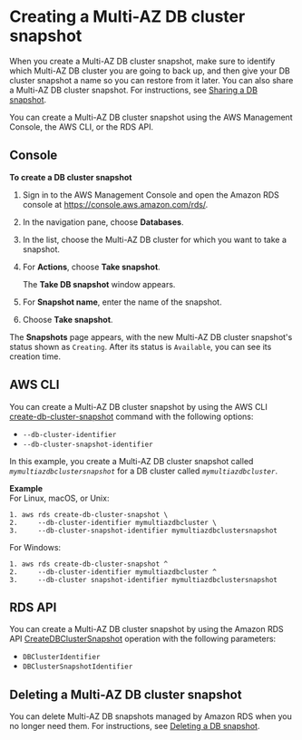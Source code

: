 # Creating a Multi\-AZ DB cluster snapshot<a name="USER_CreateMultiAZDBClusterSnapshot"></a>

When you create a Multi\-AZ DB cluster snapshot, make sure to identify which Multi\-AZ DB cluster you are going to back up, and then give your DB cluster snapshot a name so you can restore from it later\. You can also share a Multi\-AZ DB cluster snapshot\. For instructions, see [Sharing a DB snapshot](USER_ShareSnapshot.md)\.

You can create a Multi\-AZ DB cluster snapshot using the AWS Management Console, the AWS CLI, or the RDS API\.

## Console<a name="USER_CreateMultiAZDBClusterSnapshot.CON"></a>

**To create a DB cluster snapshot**

1. Sign in to the AWS Management Console and open the Amazon RDS console at [https://console\.aws\.amazon\.com/rds/](https://console.aws.amazon.com/rds/)\.

1. In the navigation pane, choose **Databases**\.

1. In the list, choose the Multi\-AZ DB cluster for which you want to take a snapshot\.

1. For **Actions**, choose **Take snapshot**\.

   The **Take DB snapshot** window appears\.

1. For **Snapshot name**, enter the name of the snapshot\.

1. Choose **Take snapshot**\.

The **Snapshots** page appears, with the new Multi\-AZ DB cluster snapshot's status shown as `Creating`\. After its status is `Available`, you can see its creation time\.

## AWS CLI<a name="USER_CreateMultiAZDBClusterSnapshot.CLI"></a>

You can create a Multi\-AZ DB cluster snapshot by using the AWS CLI [ create\-db\-cluster\-snapshot](https://docs.aws.amazon.com/cli/latest/reference/rds/create-db-cluster-snapshot.html) command with the following options:
+ `--db-cluster-identifier`
+ `--db-cluster-snapshot-identifier`

In this example, you create a Multi\-AZ DB cluster snapshot called *`mymultiazdbclustersnapshot`* for a DB cluster called *`mymultiazdbcluster`*\.

**Example**  
For Linux, macOS, or Unix:  

```
1. aws rds create-db-cluster-snapshot \
2.     --db-cluster-identifier mymultiazdbcluster \
3.     --db-cluster-snapshot-identifier mymultiazdbclustersnapshot
```
For Windows:  

```
1. aws rds create-db-cluster-snapshot ^
2.     --db-cluster-identifier mymultiazdbcluster ^
3.     --db-cluster snapshot-identifier mymultiazdbclustersnapshot
```

## RDS API<a name="USER_CreateMultiAZDBClusterSnapshot.API"></a>

You can create a Multi\-AZ DB cluster snapshot by using the Amazon RDS API [CreateDBClusterSnapshot](https://docs.aws.amazon.com/AmazonRDS/latest/APIReference/API_CreateDBClusterSnapshot.html) operation with the following parameters:
+ `DBClusterIdentifier`
+ `DBClusterSnapshotIdentifier`

## Deleting a Multi\-AZ DB cluster snapshot<a name="USER_DeleteMultiAZDBClusterSnapshot"></a>

You can delete Multi\-AZ DB snapshots managed by Amazon RDS when you no longer need them\. For instructions, see [Deleting a DB snapshot](USER_DeleteSnapshot.md)\.
